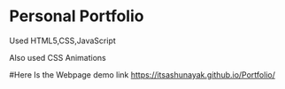 # Personal Portfolio
Used HTML5,CSS,JavaScript

Also used CSS Animations

#Here Is the Webpage demo link
https://itsashunayak.github.io/Portfolio/
